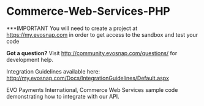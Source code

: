 Commerce-Web-Services-PHP
=========================
***IMPORTANT You will need to create a project at https://my.evosnap.com in order to get access to the sandbox and test your code

<b>Got a question?</b>  Visit http://community.evosnap.com/questions/ for development help.  

Integration Guidelines available here:  http://my.evosnap.com/Docs/IntegrationGuidelines/Default.aspx

EVO Payments International, Commerce Web Services sample code demonstrating how to integrate with our API.
